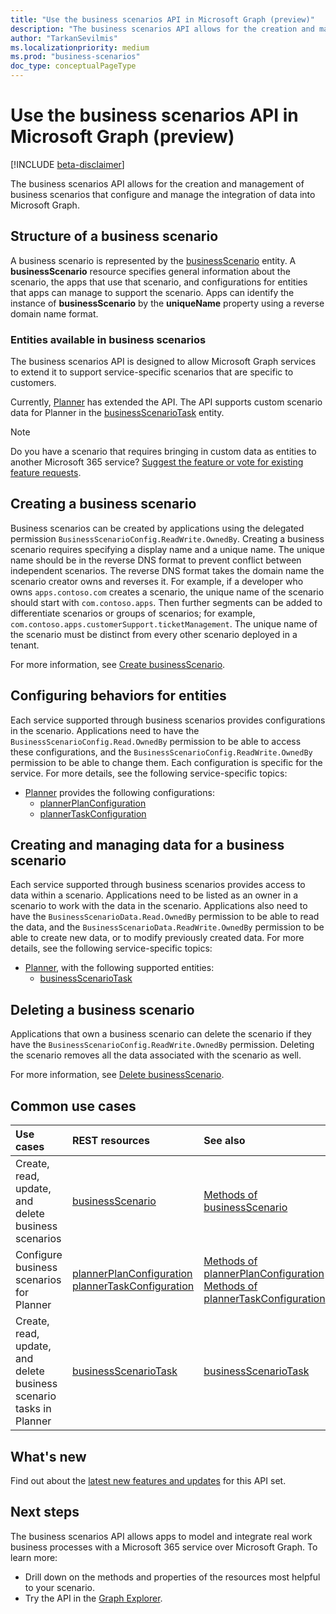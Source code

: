 ```yaml
---
title: "Use the business scenarios API in Microsoft Graph (preview)"
description: "The business scenarios API allows for the creation and management of business scenarios that configure and manage the integration of data into Microsoft Graph."
author: "TarkanSevilmis"
ms.localizationpriority: medium
ms.prod: "business-scenarios"
doc_type: conceptualPageType
---
```


# Use the business scenarios API in Microsoft Graph (preview)

[!INCLUDE [beta-disclaimer](../../includes/beta-disclaimer.md)]

The business scenarios API allows for the creation and management of business scenarios that configure and manage the integration of data into Microsoft Graph.

## Structure of a business scenario

A business scenario is represented by the [businessScenario](businessscenario.md) entity. A **businessScenario** resource specifies general information about the scenario, the apps that use that scenario, and configurations for entities that apps can manage to support the scenario. Apps can identify the instance of **businessScenario** by the **uniqueName** property using a reverse domain name format.

### Entities available in business scenarios

The business scenarios API is designed to allow Microsoft Graph services to extend it to support service-specific scenarios that are specific to customers.

Currently, [Planner](businessscenario-planner-overview.md) has extended the API. The API supports custom scenario data for Planner in the [businessScenarioTask](businessscenariotask.md) entity.

> [!Note]
> Do you have a scenario that requires bringing in custom data as entities to another Microsoft 365 service? [Suggest the feature or vote for existing feature requests](https://developer.microsoft.com/en-us/graph/support).

## Creating a business scenario

Business scenarios can be created by applications using the delegated permission `BusinessScenarioConfig.ReadWrite.OwnedBy`. Creating a business scenario requires specifying a display name and a unique name. The unique name should be in the reverse DNS format to prevent conflict between independent scenarios. The reverse DNS format takes the domain name the scenario creator owns and reverses it. For example, if a developer who owns `apps.contoso.com` creates a scenario, the unique name of the scenario should start with `com.contoso.apps`. Then further segments can be added to differentiate scenarios or groups of scenarios; for example, `com.contoso.apps.customerSupport.ticketManagement`. The unique name of the scenario must be distinct from every other scenario deployed in a tenant.

For more information, see [Create businessScenario](../api/solutionsroot-post-businessscenarios.md).

## Configuring behaviors for entities

Each service supported through business scenarios provides configurations in the scenario. Applications need to have the `BusinessScenarioConfig.Read.OwnedBy` permission to be able to access these configurations, and the `BusinessScenarioConfig.ReadWrite.OwnedBy` permission to be able to change them. Each configuration is specific for the service. For more details, see the following service-specific topics:

* [Planner](businessscenario-planner-overview.md) provides the following configurations:
  * [plannerPlanConfiguration](plannerplanconfiguration.md)
  * [plannerTaskConfiguration](plannertaskconfiguration.md)

## Creating and managing data for a business scenario

Each service supported through business scenarios provides access to data within a scenario. Applications need to be listed as an owner in a scenario to work with the data in the scenario. Applications also need to have the `BusinessScenarioData.Read.OwnedBy` permission to be able to read the data, and the `BusinessScenarioData.ReadWrite.OwnedBy` permission to be able to create new data, or to modify previously created data. For more details, see the following service-specific topics:

* [Planner](businessscenario-planner-overview.md), with the following supported entities:
  * [businessScenarioTask](businessscenariotask.md)

## Deleting a business scenario

Applications that own a business scenario can delete the scenario if they have the `BusinessScenarioConfig.ReadWrite.OwnedBy` permission. Deleting the scenario removes all the data associated with the scenario as well.

For more information, see [Delete businessScenario](../api/businessscenario-delete.md).

## Common use cases

| Use cases | REST resources | See also |
|:----------|:---------------|:---------|
|Create, read, update, and delete business scenarios|[businessScenario](businessscenario.md)|[Methods of businessScenario](businessscenario.md#methods)|
|Configure business scenarios for Planner| [plannerPlanConfiguration](plannerplanconfiguration.md) [plannerTaskConfiguration](plannertaskconfiguration.md)|[Methods of plannerPlanConfiguration](plannerplanconfiguration.md#methods) [Methods of plannerTaskConfiguration](plannertaskconfiguration.md#methods)|
|Create, read, update, and delete business scenario tasks in Planner| [businessScenarioTask](businessscenariotask.md)| [businessScenarioTask](businessscenariotask.md#methods)|

## What's new

Find out about the [latest new features and updates](/graph/whats-new-overview) for this API set.

## Next steps

The business scenarios API allows apps to model and integrate real work business processes with a Microsoft 365 service over Microsoft Graph. To learn more:

* Drill down on the methods and properties of the resources most helpful to your scenario.
* Try the API in the [Graph Explorer](https://developer.microsoft.com/graph/graph-explorer).

